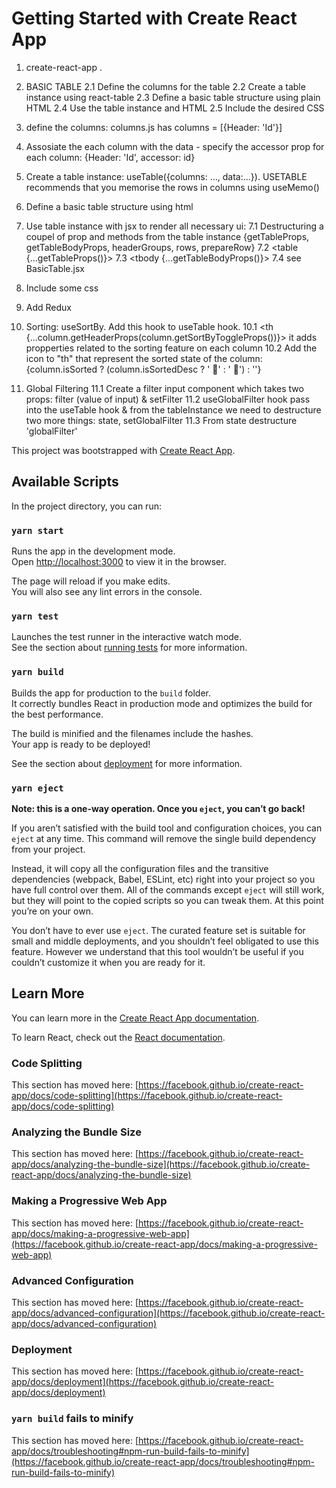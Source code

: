 # Getting Started with Create React App

1. create-react-app .
2. BASIC TABLE
2.1 Define the columns for the table
2.2 Create a table instance using react-table
2.3 Define a basic table structure using plain HTML
2.4 Use the table instance and HTML
2.5 Include the desired CSS
3. define the columns: columns.js has columns = [{Header: 'Id'}]
4. Assosiate the each column with the data - specify the accessor prop for each column:
{Header: 'Id', accessor: id}
5. Create a table instance: useTable({columns: ..., data:...}). USETABLE recommends that you memorise the rows in columns using useMemo()
6. Define a basic table structure using html
7. Use table instance with jsx to render all necessary ui:
7.1 Destructuring a coupel of prop and methods from the table instance {getTableProps, getTableBodyProps, headerGroups, rows, prepareRow}
7.2 <table {...getTableProps()}>
7.3  <tbody {...getTableBodyProps()}>
7.4 see BasicTable.jsx
8. Include some css

9. Add Redux
10. Sorting: useSortBy. Add this hook to useTable hook.
10.1 <th {...column.getHeaderProps(column.getSortByToggleProps())}> 
it adds propperties related to the sorting feature on each column
10.2 Add the icon to "th" that represent the sorted state of the column:
 <span>{column.isSorted ? (column.isSortedDesc ? ' 🔽' : ' 🔼') : ''}</span>
 11. Global Filtering
 11.1 Create a filter input component which takes two props: filter (value of input) 
 & setFilter 
 11.2 useGlobalFilter hook pass into the useTable hook & from the tableInstance we need to destructure two more things: state, setGlobalFilter
 11.3 From state destructure 'globalFilter'







This project was bootstrapped with [Create React App](https://github.com/facebook/create-react-app).

## Available Scripts

In the project directory, you can run:

### `yarn start`

Runs the app in the development mode.\
Open [http://localhost:3000](http://localhost:3000) to view it in the browser.

The page will reload if you make edits.\
You will also see any lint errors in the console.

### `yarn test`

Launches the test runner in the interactive watch mode.\
See the section about [running tests](https://facebook.github.io/create-react-app/docs/running-tests) for more information.

### `yarn build`

Builds the app for production to the `build` folder.\
It correctly bundles React in production mode and optimizes the build for the best performance.

The build is minified and the filenames include the hashes.\
Your app is ready to be deployed!

See the section about [deployment](https://facebook.github.io/create-react-app/docs/deployment) for more information.

### `yarn eject`

**Note: this is a one-way operation. Once you `eject`, you can’t go back!**

If you aren’t satisfied with the build tool and configuration choices, you can `eject` at any time. This command will remove the single build dependency from your project.

Instead, it will copy all the configuration files and the transitive dependencies (webpack, Babel, ESLint, etc) right into your project so you have full control over them. All of the commands except `eject` will still work, but they will point to the copied scripts so you can tweak them. At this point you’re on your own.

You don’t have to ever use `eject`. The curated feature set is suitable for small and middle deployments, and you shouldn’t feel obligated to use this feature. However we understand that this tool wouldn’t be useful if you couldn’t customize it when you are ready for it.

## Learn More

You can learn more in the [Create React App documentation](https://facebook.github.io/create-react-app/docs/getting-started).

To learn React, check out the [React documentation](https://reactjs.org/).

### Code Splitting

This section has moved here: [https://facebook.github.io/create-react-app/docs/code-splitting](https://facebook.github.io/create-react-app/docs/code-splitting)

### Analyzing the Bundle Size

This section has moved here: [https://facebook.github.io/create-react-app/docs/analyzing-the-bundle-size](https://facebook.github.io/create-react-app/docs/analyzing-the-bundle-size)

### Making a Progressive Web App

This section has moved here: [https://facebook.github.io/create-react-app/docs/making-a-progressive-web-app](https://facebook.github.io/create-react-app/docs/making-a-progressive-web-app)

### Advanced Configuration

This section has moved here: [https://facebook.github.io/create-react-app/docs/advanced-configuration](https://facebook.github.io/create-react-app/docs/advanced-configuration)

### Deployment

This section has moved here: [https://facebook.github.io/create-react-app/docs/deployment](https://facebook.github.io/create-react-app/docs/deployment)

### `yarn build` fails to minify

This section has moved here: [https://facebook.github.io/create-react-app/docs/troubleshooting#npm-run-build-fails-to-minify](https://facebook.github.io/create-react-app/docs/troubleshooting#npm-run-build-fails-to-minify)
